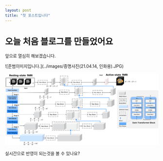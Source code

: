 ```yaml
---
layout: post
title: "첫 포스트입니다"
---
```


# 오늘 처음 블로그를 만들었어요

앞으로 열심히 해보겠습니다.

![준범이미지입니다.](../images/증명사진(21.04.14, 인화용).JPG)

![Figure1_SwiFUN_architecture](../images/2023-09-12-first/Figure1_SwiFUN_architecture.png)

실시간으로 반영이 되는것을 볼 수 있나요?
